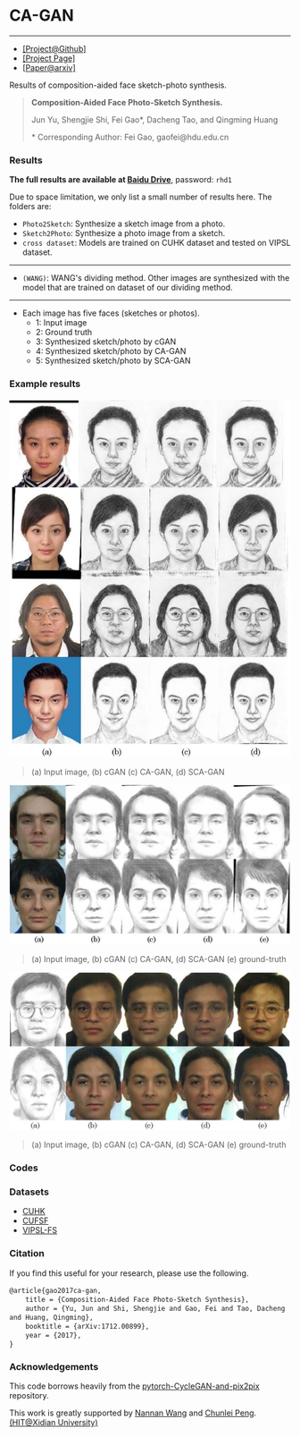 # CA-GAN

------

- [[Project@Github]](https://github.com/fei-hdu/ca-gan/) 
- [[Project Page]](https://fei-hdu.github.io/ca-gan/)
- [[Paper@arxiv\]](https://arxiv.org/abs/1712.00899)

Results of composition-aided face sketch-photo synthesis.

> **Composition-Aided Face Photo-Sketch Synthesis.**
>
> Jun Yu,  Shengjie Shi, Fei Gao*, Dacheng Tao, and Qingming Huang
>
> \* Corresponding Author: Fei Gao, gaofei\@hdu.edu.cn

### Results

**The full results are available at [Baidu Drive](https://pan.baidu.com/s/1PnzNYdwl6Cd2V5gg00ehQQ)**, password: `rhd1`

Due to space limitation, we only list a small number of results here.  The folders are:

- `Photo2Sketch`: Synthesize a sketch image from a photo.
- `Sketch2Photo`: Synthesize a photo image from a sketch.
- `cross dataset`: Models are trained on CUHK dataset and tested on VIPSL dataset.

------

- `(WANG)`: WANG's dividing method. Other images are synthesized with the  model that are trained on dataset of our dividing method. 

------

- Each image has five faces (sketches or photos). 
  - 1: Input image
  - 2: Ground truth
  - 3: Synthesized sketch/photo by cGAN
  - 4: Synthesized sketch/photo by CA-GAN
  - 5: Synthesized sketch/photo by SCA-GAN

### Example results

[![img](Examples/fig_celeb_sketch.jpg)](Examples/fig_celeb_sketch.jpg)

> (a) Input image, (b) cGAN (c)  CA-GAN, (d) SCA-GAN



[![img](Examples/fig_sketch_vipsl.jpg)](Examples/fig_sketch_vipsl.jpg)

>  (a) Input image, (b) cGAN (c)  CA-GAN, (d) SCA-GAN (e) ground-truth



[![img](Examples/fig_photo_vipsl.jpg)](Examples/fig_photo_vipsl.jpg)

> (a) Input image, (b) cGAN (c)  CA-GAN, (d) SCA-GAN (e) ground-truth



### Codes



### Datasets

- [CUHK](http://mmlab.ie.cuhk.edu.hk/archive/facesketch.html)
- [CUFSF](http://mmlab.ie.cuhk.edu.hk/archive/cufsf/index.html)
- [VIPSL-FS](http://www.ihitworld.com/)

### Citation

If you find this useful for your research, please use the following.

```
@article{gao2017ca-gan,
	title = {Composition-Aided Face Photo-Sketch Synthesis},
	author = {Yu, Jun and Shi, Shengjie and Gao, Fei and Tao, Dacheng and Huang, Qingming},
	booktitle = {arXiv:1712.00899},
	year = {2017},
}
```

### Acknowledgements

This code borrows heavily from the [pytorch-CycleGAN-and-pix2pix](https://github.com/junyanz/pytorch-CycleGAN-and-pix2pix) repository.

This work is greatly supported by [Nannan Wang](http://www.ihitworld.com/) and [Chunlei Peng](http://chunleipeng.com/). [ (HIT@Xidian University)](http://www.ihitworld.com/)
